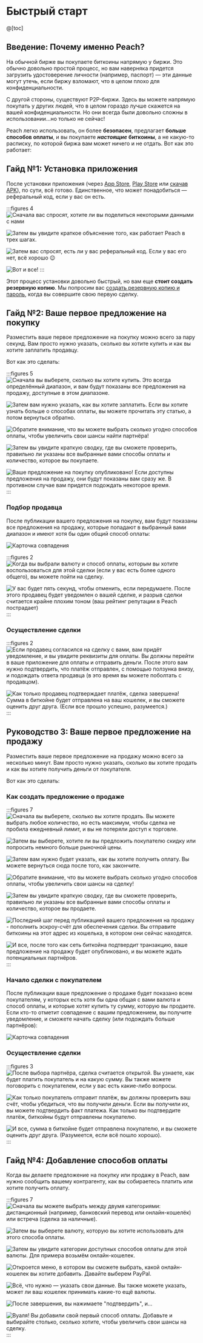 # Быстрый старт

@[toc]

## Введение: Почему именно Peach?

На обычной бирже вы покупаете биткоины напрямую у биржи. Это обычно довольно простой процесс, но вам наверняка придется загрузить удостоверение личности (например, паспорт) — эти данные могут утечь, если биржу взломают, что в целом плохо для конфиденциальности.

С другой стороны, существуют P2P-биржи. Здесь вы можете напрямую покупать у других людей, что в целом гораздо лучше скажется на вашей конфиденциальности. Но они всегда были довольно сложны в использовании...но только не сейчас!

Peach легко использовать, он более **безопасен**, предлагает **больше способов оплаты**, и вы покупаете _**настоящие**_ **биткоины**, а не какую-то расписку, по которой биржа вам может ничего и не отдать. Вот как это работает:

## Гайд №1: Установка приложения

После установки приложения (через [App Store]($iosUrl$), [Play Store]($androidUrl$) или [скачав APK](/ru/apk/)), по сути, всё готово. Единственное, что может понадобиться — реферальный код, если у вас он есть.

:::figures 4
![Сначала вас спросят, хотите ли вы поделиться некоторыми данными с нами](/img/faq/quickstart/onboarding/usage-data.png)

![Затем вы увидите краткое объяснение того, как работает Peach в трех шагах.](/img/faq/quickstart/onboarding/1.png)

![Затем вас спросят, есть ли у вас реферальный код. Если у вас его нет, всё хорошо 😉](/img/faq/quickstart/onboarding/new.png)

![Вот и все!](/img/faq/quickstart/onboarding/created.png)
:::

Этот процесс установки довольно быстрый, но вам еще **стоит создать резервную копию**. Мы попросим вас [создать резервную копию и пароль](/ru/faq/account/#how-should-i-store-my-backup), когда вы совершите свою первую сделку.

## Гайд №2: Ваше первое предложение на покупку

Разместить ваше первое предложение на покупку можно всего за пару секунд. Вам просто нужно указать, сколько вы хотите купить и как вы хотите заплатить продавцу.

Вот как это сделать:

:::figures 5
![Сначала вы выберете, сколько вы хотите купить. Это всегда определённый диапазон, и вам будут показаны все предложения на продажу, доступные в этом диапазоне.](/img/faq/quickstart/buy/BuyStep1.png)

![Затем вам нужно указать, как вы хотите заплатить. Если вы хотите узнать больше о способах оплаты, вы можете [прочитать эту статью](#guide-4-adding-payment-methods), а потом вернуться обратно.](/img/faq/quickstart/buy/BuyStep2.png)

![Обратите внимание, что вы можете выбрать сколько угодно способов оплаты, чтобы увеличить свои шансы найти партнёра!](/img/faq/quickstart/buy/BuyStep3.png)

![Затем вы увидите краткую сводку, где вы сможете проверить, правильно ли указаны все выбранные вами способы оплаты и количество, которое вы покупаете.](/img/faq/quickstart/buy/BuyStep4.png)

![Ваше предложение на покупку опубликовано! Если доступны предложения на продажу, они будут показаны вам сразу же. В противном случае вам придется подождать некоторое время.](/img/faq/quickstart/buy/BuyStep5.png)
:::

### Подбор продавца

После публикации вашего предложения на покупку, вам будут показаны все предложения на продажу, которые попадают в выбранный вами диапазон и имеют хотя бы один общий способ оплаты:

![Карточка совпадения](/img/faq/quickstart/buy/MatchCardExplainer.png)

:::figures 2
![Когда вы выбрали валюту и способ оплаты, которым вы хотите воспользоваться для этой сделки (если у вас есть более одного общего), вы можете пойти на сделку.](/img/faq/quickstart/buy/BuyStep6.png)

![У вас будет пять секунд, чтобы отменить, если передумаете. После этого продавец будет уведомлен о вашей сделке, и разрыв сделки считается крайне плохим тоном (ваш рейтинг репутации в Peach пострадает)](/img/faq/quickstart/buy/BuyStep7.png)
:::

### Осуществление сделки

:::figures 2
![Если продавец согласился на сделку с вами, вам придёт уведомление, и вы увидите реквизиты для оплаты. Вы должны перейти в ваше приложение для оплаты и отправить деньги. После этого вам нужно подтвердить, что платёж отправлен, с помощью ползунка внизу, и подождать ответа продавца (в это время вы можете поболтать с продавцом).](/img/faq/quickstart/buy/BuyStep8.png)

![Как только продавец подтверждает платёж, сделка завершена! Сумма в биткойне будет отправлена на ваш кошелек, и вы сможете оценить друг друга. (Если все прошло успешно, разумеется.)](/img/faq/quickstart/buy/BuyStep9.png)
:::

## Руководство 3: Ваше первое предложение на продажу

Разместить ваше первое предложение на продажу можно всего за несколько минут. Вам просто нужно указать, сколько вы хотите продать и как вы хотите получить деньги от покупателя.

Вот как это сделать:

### Как создать предложение о продаже

:::figures 7
![Сначала вы выберете, сколько вы хотите продать. Вы можете выбрать любое количество, но есть максимум, чтобы сделка не пробила ежедневный лимит, и вы не потеряли доступ к торговле.](/img/faq/quickstart/sell/SellStep01.png)

![Затем вы выберете, хотите ли вы предложить покупателю скидку или попросить немного больше рыночной цены.](/img/faq/quickstart/sell/SellStep02.png)

![Затем вам нужно будет указать, как вы хотите получить оплату. Вы можете вернуться сюда после того, как закончите.](/img/faq/quickstart/sell/SellStep03.png)

![Обратите внимание, что вы можете выбрать сколько угодно способов оплаты, чтобы увеличить свои шансы на сделку!](/img/faq/quickstart/sell/SellStep04.png)

![Затем вы увидите краткую сводку, где вы сможете проверить, правильно ли указаны все выбранные вами способы оплаты и количество, которое вы продаете.](/img/faq/quickstart/sell/SellStep05.png)

![Последний шаг перед публикацией вашего предложения на продажу - пополнить эскроу-счёт для обеспечения сделки. Вы отправите биткоины на этот адрес из кошелька, в котором они сейчас находятся.](/img/faq/quickstart/sell/SellStep06.png)

![И все, после того как сеть биткойна подтвердит транзакцию, ваше предложение на продажу будет опубликовано, и вы можете ждать потенциальных партнёров.](/img/faq/quickstart/sell/SellStep07.png)
:::

### Начало сделки с покупателем

После публикации ваше предложение о продаже будет показано всем покупателям, у которых есть хотя бы одна общая с вами валюта и способ оплаты, и которые хотят купить ту сумму, которую вы продаете. Если кто-то отметит совпадение с вашим предложением, вы получите уведомление, и сможете начать сделку (или подождать больше партнёров):

![Карточка совпадения](/img/faq/quickstart/sell/MatchCardExplainer.png)

### Осуществление сделки

:::figures 3
![После выбора партнёра, сделка считается открытой. Вы узнаете, как будет платить покупатель и на какую сумму. Вы также можете поговорить с покупателем, если у вас есть какие-либо вопросы.](/img/faq/quickstart/sell/SellStep08.png)

![Как только покупатель отправит платёж, вы должны проверить ваш счёт, чтобы убедиться, что вы получили деньги. Если вы получили их, вы можете подтвердить факт платежа. Как только вы подтвердите платёж, биткойны будут отправлены покупателю.](/img/faq/quickstart/sell/SellStep09.png)

![И все, сумма в биткойне будет отправлена покупателю, и вы сможете оценить друг друга. (Разумеется, если всё пошло хорошо).](/img/faq/quickstart/sell/SellStep10.png)
:::

## Гайд №4: Добавление способов оплаты

Когда вы делаете предложение на покупку или продажу в Peach, вам нужно сообщить вашему контрагенту, как вы собираетесь платить или хотите получить оплату.

:::figures 7
![Сначала вы можете выбрать между двумя категориями: **дистанционный** (например, банковский перевод или онлайн-кошелёк) или **встреча** (сделка за наличные).](/img/faq/quickstart/add-payment-method/AddPM01.png)

![Затем вы выберете валюту, которую вы хотите использовать для этого способа оплаты.](/img/faq/quickstart/add-payment-method/AddPM02.png)

![Затем вы увидите категории доступных способов оплаты для этой валюты. Для примера возьмём онлайн-кошелек.](/img/faq/quickstart/add-payment-method/AddPM03.png)

![Откроется меню, в котором вы сможете выбрать, какой онлайн-кошелек вы хотите добавить. Давайте выберем PayPal.](/img/faq/quickstart/add-payment-method/AddPM04.png)

![Всё, что нужно — указать свои данные. Вы также можете указать, может ли ваш кошелек принимать какие-то ещё валюты.](/img/faq/quickstart/add-payment-method/AddPM05.png)

![После завершения, вы нажимаете "подтвердить", и...](/img/faq/quickstart/add-payment-method/AddPM06.png)

![Вуаля! Вы добавили свой первый способ оплаты. Добавьте и выбирайте столько, сколько хотите, чтобы увеличить свои шансы на сделку.](/img/faq/quickstart/add-payment-method/AddPM07.png)
:::
